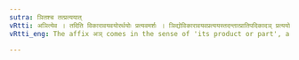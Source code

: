 ```yaml
---
sutra: ञितश्च तत्प्रत्ययात्
vRtti: अञित्येव । तदिति विकारावयवयोरर्थयोः प्रत्यवमर्शः । ञिद्योविकारावयवप्रत्ययस्तदन्तात्प्रातिपदिकादञ् प्रत्ययो भवति विकारावयवयोरेव । मयटोपवादः ॥
vRtti_eng: The affix अञ् comes in the sense of 'its product or part', after a word which ends with an affix having an indicatory ञ् such affix denoting 'its product or part'.

---
```

